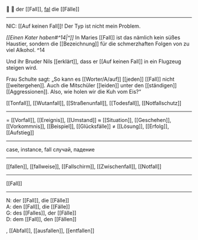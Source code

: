 
🍂 🔵 der [[Fall]], [fal](https://youglish.com/pronounce/Fall/german)
die [[Fälle]]

---
NIC: [[Auf keinen Fall]]! Der Typ ist nicht mein Problem.

*[[Einen Kater haben#^14|^]]* In Maries [[Fall]] ist das nämlich kein süßes Haustier, sondern die [[Bezeichnung]] für die schmerzhaften Folgen von zu viel Alkohol. ^14

Und ihr Bruder Nils [[erklärt]], dass er [[Auf keinen Fall]] in ein Flugzeug steigen wird. 

Frau Schulte sagt: „So kann es [[Worter/A/auf]] [[jeden]] [[Fall]] nicht [[weitergehen]]. Auch die Mitschüler [[leiden]] unter den [[ständigen]] [[Aggressionen]]. Also, wie holen wir die Kuh vom Eis?“

[[Tonfall]], [[Wutanfall]], [[Straßenunfall]], [[Todesfall]], [[Notfallschutz]]

---
= [[Vorfall]], [[Ereignis]], [[Umstand]]
≈ [[Situation]], [[Geschehen]], [[Vorkommnis]], [[Beispiel]],  [[Glücksfälle]]
≠ [[Lösung]], [[Erfolg]], [[Aufstieg]]

---
case, instance, fall
случай, падение

---
[[fallen]], [[fallweise]], [[Fallschirm]], [[Zwischenfall]], [[Notfall]]

---
[[Fall]]


---
N: der [[Fall]], die [[Fälle]]  
A: den [[Fall]], die [[Fälle]]  
G: des [[Falles]], der [[Fälle]]  
D: dem [[Fall]], den [[Fällen]]

, [[Abfall]], [[ausfallen]], [[entfallen]]